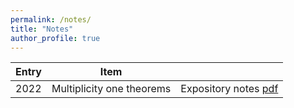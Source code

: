 ```yaml
---
permalink: /notes/
title: "Notes"
author_profile: true
---
```




| Entry            | Item                       |                                                              |
| -----------------| ---------------------------|------------------------------------------------------------- |
| 2022             | Multiplicity one theorems  | Expository notes [pdf](files/Multiplicity_one_theorems.pdf)  |
